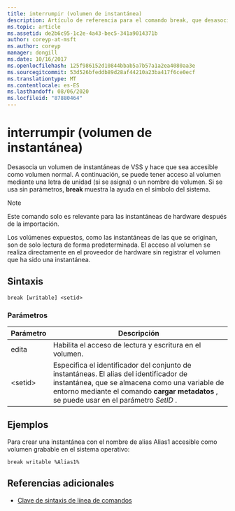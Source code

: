 ```yaml
---
title: interrumpir (volumen de instantánea)
description: Artículo de referencia para el comando break, que desasocia un volumen de instantáneas de VSS y hace que sea accesible como volumen normal.
ms.topic: article
ms.assetid: de2b6c95-1c2e-4a43-bec5-341a9014371b
author: coreyp-at-msft
ms.author: coreyp
manager: dongill
ms.date: 10/16/2017
ms.openlocfilehash: 125f986152d10844bbab5a7b57a1a2ea4080aa3e
ms.sourcegitcommit: 53d526bfeddb89d28af44210a23ba417f6ce0ecf
ms.translationtype: MT
ms.contentlocale: es-ES
ms.lasthandoff: 08/06/2020
ms.locfileid: "87880464"
---
```

# <a name="break-shadow-copy-volume"></a>interrumpir (volumen de instantánea)

Desasocia un volumen de instantáneas de VSS y hace que sea accesible como volumen normal. A continuación, se puede tener acceso al volumen mediante una letra de unidad (si se asigna) o un nombre de volumen. Si se usa sin parámetros, **break** muestra la ayuda en el símbolo del sistema.

> [!NOTE]
> Este comando solo es relevante para las instantáneas de hardware después de la importación.
>
> Los volúmenes expuestos, como las instantáneas de las que se originan, son de solo lectura de forma predeterminada. El acceso al volumen se realiza directamente en el proveedor de hardware sin registrar el volumen que ha sido una instantánea.

## <a name="syntax"></a>Sintaxis

```
break [writable] <setid>
```

### <a name="parameters"></a>Parámetros

| Parámetro | Descripción |
| --------- | ----------- |
| edita | Habilita el acceso de lectura y escritura en el volumen. |
| \<setid> | Especifica el identificador del conjunto de instantáneas. El alias del identificador de instantánea, que se almacena como una variable de entorno mediante el comando **cargar metadatos** , se puede usar en el parámetro *SetID* . |

## <a name="examples"></a>Ejemplos

Para crear una instantánea con el nombre de alias Alias1 accesible como volumen grabable en el sistema operativo:

```
break writable %Alias1%
```

## <a name="additional-references"></a>Referencias adicionales

- [Clave de sintaxis de línea de comandos](command-line-syntax-key.md)
